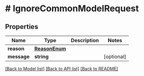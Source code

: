 # # IgnoreCommonModelRequest

## Properties

Name | Type | Description | Notes
------------ | ------------- | ------------- | -------------
**reason** | [**ReasonEnum**](ReasonEnum.md) |  |
**message** | **string** |  | [optional]

[[Back to Model list]](../../README.md#models) [[Back to API list]](../../README.md#endpoints) [[Back to README]](../../README.md)
